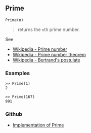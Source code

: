 ## Prime

```
Prime(n)
```

> returns the `n`th prime number.
 
See
* [Wikipedia - Prime number](https://en.wikipedia.org/wiki/Prime_number)
* [Wikipedia - Prime number theorem](https://en.wikipedia.org/wiki/Prime_number_theorem)
* [Wikipedia - Bertrand's postulate](https://en.wikipedia.org/wiki/Bertrand's_postulate)

### Examples

```
>> Prime(1)
2

>> Prime(167)
991
```

### Github

* [Implementation of Prime](https://github.com/axkr/symja_android_library/blob/master/symja_android_library/matheclipse-core/src/main/java/org/matheclipse/core/builtin/NumberTheory.java#L4144) 
